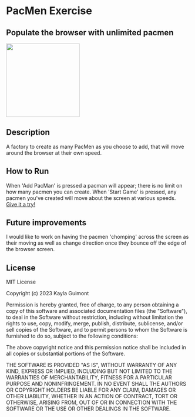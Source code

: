 # PacMen Exercise
## Populate the browser with unlimited pacmen
<img src= "iamges/PacMan1.png" width='200'/>

## Description 
A factory to create as many PacMen as you choose to add, that will move around the browser at their own speed.

## How to Run
When 'Add PacMan' is pressed a pacman will appear; there is no limit on how many pacmen you can create. When 'Start Game' is pressed, any pacmen you've created will move about the screen at various speeds.
<br>
<a href="https://kayla-day.github.io/PacMen-Exercise/"> Give it a try! </a>

## Future improvements
I would like to work on having the pacmen 'chomping' across the screen as their moving as well as change direction once they bounce off the edge of the browser screen. 

## License 

MIT License

Copyright (c) 2023 Kayla Guimont

Permission is hereby granted, free of charge, to any person obtaining a copy
of this software and associated documentation files (the "Software"), to deal
in the Software without restriction, including without limitation the rights
to use, copy, modify, merge, publish, distribute, sublicense, and/or sell
copies of the Software, and to permit persons to whom the Software is
furnished to do so, subject to the following conditions:

The above copyright notice and this permission notice shall be included in all
copies or substantial portions of the Software.

THE SOFTWARE IS PROVIDED "AS IS", WITHOUT WARRANTY OF ANY KIND, EXPRESS OR
IMPLIED, INCLUDING BUT NOT LIMITED TO THE WARRANTIES OF MERCHANTABILITY,
FITNESS FOR A PARTICULAR PURPOSE AND NONINFRINGEMENT. IN NO EVENT SHALL THE
AUTHORS OR COPYRIGHT HOLDERS BE LIABLE FOR ANY CLAIM, DAMAGES OR OTHER
LIABILITY, WHETHER IN AN ACTION OF CONTRACT, TORT OR OTHERWISE, ARISING FROM,
OUT OF OR IN CONNECTION WITH THE SOFTWARE OR THE USE OR OTHER DEALINGS IN THE
SOFTWARE.


